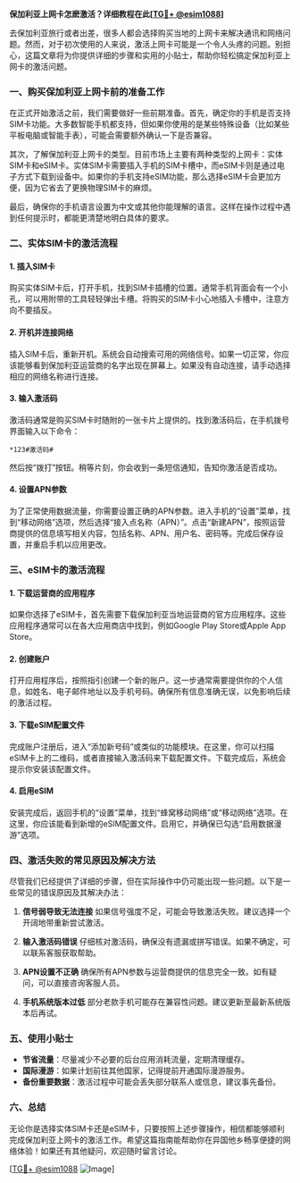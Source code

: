 **保加利亚上网卡怎麽激活？详细教程在此[[TG💪+ @esim1088](https://t.me/s/esim1088)]**

去保加利亚旅行或者出差，很多人都会选择购买当地的上网卡来解决通讯和网络问题。然而，对于初次使用的人来说，激活上网卡可能是一个令人头疼的问题。别担心，这篇文章将为你提供详细的步骤和实用的小贴士，帮助你轻松搞定保加利亚上网卡的激活问题。

### 一、购买保加利亚上网卡前的准备工作

在正式开始激活之前，我们需要做好一些前期准备。首先，确定你的手机是否支持SIM卡功能。大多数智能手机都支持，但如果你使用的是某些特殊设备（比如某些平板电脑或智能手表），可能会需要额外确认一下是否兼容。

其次，了解保加利亚上网卡的类型。目前市场上主要有两种类型的上网卡：实体SIM卡和eSIM卡。实体SIM卡需要插入手机的SIM卡槽中，而eSIM卡则是通过电子方式下载到设备中。如果你的手机支持eSIM功能，那么选择eSIM卡会更加方便，因为它省去了更换物理SIM卡的麻烦。

最后，确保你的手机语言设置为中文或其他你能理解的语言。这样在操作过程中遇到任何提示时，都能更清楚地明白具体的要求。

### 二、实体SIM卡的激活流程

#### 1. 插入SIM卡
购买实体SIM卡后，打开手机，找到SIM卡插槽的位置。通常手机背面会有一个小孔，可以用附带的工具轻轻弹出卡槽。将购买的SIM卡小心地插入卡槽中，注意方向不要插反。

#### 2. 开机并连接网络
插入SIM卡后，重新开机。系统会自动搜索可用的网络信号。如果一切正常，你应该能够看到保加利亚运营商的名字出现在屏幕上。如果没有自动连接，请手动选择相应的网络名称进行连接。

#### 3. 输入激活码
激活码通常是购买SIM卡时随附的一张卡片上提供的。找到激活码后，在手机拨号界面输入以下命令：
```
*123#激活码#
```
然后按“拨打”按钮。稍等片刻，你会收到一条短信通知，告知你激活是否成功。

#### 4. 设置APN参数
为了正常使用数据流量，你需要设置正确的APN参数。进入手机的“设置”菜单，找到“移动网络”选项，然后选择“接入点名称（APN）”。点击“新建APN”，按照运营商提供的信息填写相关内容，包括名称、APN、用户名、密码等。完成后保存设置，并重启手机以应用更改。

### 三、eSIM卡的激活流程

#### 1. 下载运营商的应用程序
如果你选择了eSIM卡，首先需要下载保加利亚当地运营商的官方应用程序。这些应用程序通常可以在各大应用商店中找到，例如Google Play Store或Apple App Store。

#### 2. 创建账户
打开应用程序后，按照指引创建一个新的账户。这一步通常需要提供你的个人信息，如姓名、电子邮件地址以及手机号码。确保所有信息准确无误，以免影响后续的激活过程。

#### 3. 下载eSIM配置文件
完成账户注册后，进入“添加新号码”或类似的功能模块。在这里，你可以扫描eSIM卡上的二维码，或者直接输入激活码来下载配置文件。下载完成后，系统会提示你安装该配置文件。

#### 4. 启用eSIM
安装完成后，返回手机的“设置”菜单，找到“蜂窝移动网络”或“移动网络”选项。在这里，你应该能看到新增的eSIM配置文件。启用它，并确保已勾选“启用数据漫游”选项。

### 四、激活失败的常见原因及解决方法

尽管我们已经提供了详细的步骤，但在实际操作中仍可能出现一些问题。以下是一些常见的错误原因及其解决办法：

1. **信号弱导致无法连接**
   如果信号强度不足，可能会导致激活失败。建议选择一个开阔地带重新尝试激活。

2. **输入激活码错误**
   仔细核对激活码，确保没有遗漏或拼写错误。如果不确定，可以联系客服获取帮助。

3. **APN设置不正确**
   确保所有APN参数与运营商提供的信息完全一致。如有疑问，可以直接咨询客服人员。

4. **手机系统版本过低**
   部分老款手机可能存在兼容性问题。建议更新至最新系统版本后再试。

### 五、使用小贴士

- **节省流量**：尽量减少不必要的后台应用消耗流量，定期清理缓存。
- **国际漫游**：如果计划前往其他国家，记得提前开通国际漫游服务。
- **备份重要数据**：激活过程中可能会丢失部分联系人或信息，建议事先备份。

### 六、总结

无论你是选择实体SIM卡还是eSIM卡，只要按照上述步骤操作，相信都能够顺利完成保加利亚上网卡的激活工作。希望这篇指南能帮助你在异国他乡畅享便捷的网络体验！如果还有其他疑问，欢迎随时留言讨论。

[[TG💪+ @esim1088](https://t.me/s/esim1088) ![Image](https://i.postimg.cc/4NQfJmqS/Snipaste-2025-05-13-00-14-12.png)]